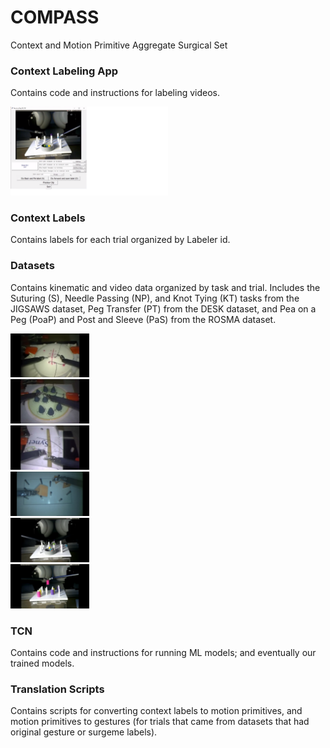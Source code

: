 # COMPASS
Context and Motion Primitive Aggregate Surgical Set

### Context Labeling App 
Contains code and instructions for labeling videos.

<img src="https://github.com/UVA-DSA/COMPASS/blob/main/Figures/poap_app_2.png" width="50%">

### Context Labels
Contains labels for each trial organized by Labeler id.

### Datasets
Contains kinematic and video data organized by task and trial.
Includes the Suturing (S), Needle Passing (NP), and Knot Tying (KT) tasks from the JIGSAWS dataset, Peg Transfer (PT) from the DESK dataset, and Pea on a Peg (PoaP) and Post and Sleeve (PaS) from the ROSMA dataset.

<div class="row">
  <div class="column">
    <img src="https://github.com/UVA-DSA/COMPASS/blob/main/Figures/suturing_frame.png" alt="Suturing" style="width:25%">
  </div>
  <div class="column">
    <img src="https://github.com/UVA-DSA/COMPASS/blob/main/Figures/needle_passing_frame.png" alt="Needle Passing" style="width:25%">
  </div>
  <div class="column">
    <img src="https://github.com/UVA-DSA/COMPASS/blob/main/Figures/knot_tying_frame.png" alt="Knot Tying" style="width:25%">
  </div>
</div>

<div class="row">
  <div class="column">
    <img src="https://github.com/UVA-DSA/COMPASS/blob/main/Figures/PT_frame.png" alt="Suturing" style="width:25%">
  </div>
  <div class="column">
    <img src="https://github.com/UVA-DSA/COMPASS/blob/main/Figures/PoaP_frame.png" alt="Needle Passing" style="width:25%">
  </div>
  <div class="column">
    <img src="https://github.com/UVA-DSA/COMPASS/blob/main/Figures/PaS_frame.png" alt="Knot Tying" style="width:25%">
  </div>
</div>


### TCN
Contains code and instructions for running ML models; and eventually our trained models.

### Translation Scripts
Contains scripts for converting context labels to motion primitives, and motion primitives to gestures (for trials that came from datasets that had original gesture or surgeme labels).

